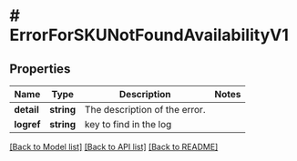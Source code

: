 # # ErrorForSKUNotFoundAvailabilityV1

## Properties

Name | Type | Description | Notes
------------ | ------------- | ------------- | -------------
**detail** | **string** | The description of the error. |
**logref** | **string** | key to find in the log |

[[Back to Model list]](../../README.md#models) [[Back to API list]](../../README.md#endpoints) [[Back to README]](../../README.md)
